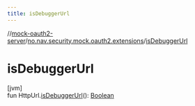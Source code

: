 ```yaml
---
title: isDebuggerUrl
---
```

//[mock-oauth2-server](../../index.html)/[no.nav.security.mock.oauth2.extensions](index.html)/[isDebuggerUrl](is-debugger-url.html)



# isDebuggerUrl



[jvm]\
fun HttpUrl.[isDebuggerUrl](is-debugger-url.html)(): [Boolean](https://kotlinlang.org/api/latest/jvm/stdlib/kotlin/-boolean/index.html)




